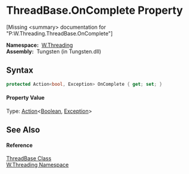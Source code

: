 ThreadBase.OnComplete Property
==============================
  
[Missing &lt;summary> documentation for "P:W.Threading.ThreadBase.OnComplete"]


  **Namespace:**  [W.Threading][1]  
  **Assembly:**  Tungsten (in Tungsten.dll)

Syntax
------

```csharp
protected Action<bool, Exception> OnComplete { get; set; }
```

#### Property Value
Type: [Action][2]&lt;[Boolean][3], [Exception][4]>

See Also
--------

#### Reference
[ThreadBase Class][5]  
[W.Threading Namespace][1]  

[1]: ../README.md
[2]: http://msdn.microsoft.com/en-us/library/bb549311
[3]: http://msdn.microsoft.com/en-us/library/a28wyd50
[4]: http://msdn.microsoft.com/en-us/library/c18k6c59
[5]: README.md
[6]: ../../_icons/Help.png